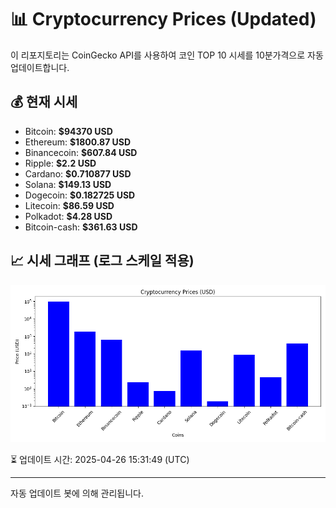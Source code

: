 
# 📊 Cryptocurrency Prices (Updated)

이 리포지토리는 CoinGecko API를 사용하여 코인 TOP 10 시세를 10분가격으로 자동 업데이트합니다.

## 💰 현재 시세
- Bitcoin: **$94370 USD**
- Ethereum: **$1800.87 USD**
- Binancecoin: **$607.84 USD**
- Ripple: **$2.2 USD**
- Cardano: **$0.710877 USD**
- Solana: **$149.13 USD**
- Dogecoin: **$0.182725 USD**
- Litecoin: **$86.59 USD**
- Polkadot: **$4.28 USD**
- Bitcoin-cash: **$361.63 USD**

## 📈 시세 그래프 (로그 스케일 적용)
![Crypto Prices](crypto_prices.png)

⏳ 업데이트 시간: 2025-04-26 15:31:49 (UTC)

---
자동 업데이트 봇에 의해 관리됩니다.
